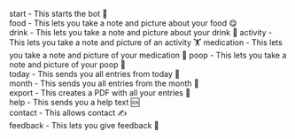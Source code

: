 start - This starts the bot 🚀  
food - This lets you take a note and picture about your food 😋   
drink - This lets you take a note and picture about your drink 🧉 
activity - This lets you take a note and picture of an activity 🏋️
medication - This lets you take a note and picture of your medication 💊
poop - This lets you take a note and picture of your poop 💩  
today - This sends you all entries from today 🫣  
month - This sends you all entries from the month 👀  
export - This creates a PDF with all your entries 📇  
help - This sends you a help text 🆘  
contact - This allows contact ✍️  
feedback - This lets you give feedback 👺  
